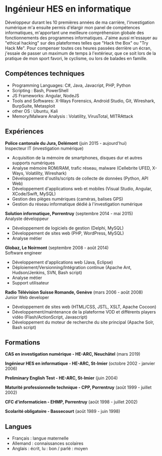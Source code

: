 # Ingénieur HES en informatique

Développeur durant les 10 premières années de ma carrière, l'investigation numérique m'a ensuite permis d'élargir mon panel de compétences informatiques, m'apportant une meilleure compréhension globale des fonctionnements des programmes informatiques. J'aime aussi m'essayer au "ethical hacking" sur des plateformes telles que "Hack the Box" ou "Try Hack Me". 
Pour compenser toutes ces heures passées derrière un écran, j'essaie de passer un maximum de temps à l'extérieur, que ce soit lors de la pratique de mon sport favori, le cyclisme, ou lors de balades en famille.

## Compétences techniques
- Programming Languages: C#, Java, Javacript, PHP, Python
- Scripting : Bash, PowerShell
- JS Frameworks: Angular, NodeJS
- Tools and Softwares: X-Ways Forensics, Android Studio, Git, Wireshark, BurpSuite, Metasploit
- other OS : Ubuntu, Kali
- Memory/Malware Analysis : Volatility, VirusTotal, MITRAttack

## Expériences
**Police cantonale du Jura, Delémont** (juin 2015 - aujourd'hui)   
Inspecteur IT (investigation numérique)
- Acquisition de la mémoire de smartphones, disques dur et autres supports numériques
- Analyse mémoire ROM/RAM, trafic réseau, malware (Cellebrite UFED, X-Ways, Volatility, Wireshark)
- Développement d'outils/scripts de collecte de données (Python, API Web)
- Développement d'applications web et mobiles (Visual Studio, Angular, XCode/Swift, MySQL) 
- Gestion des pièges numériques (caméras, balises GPS)
- Gestion du réseau informatique dédié à l'investigation numérique

**Solution informatique, Porrentruy** (septembre 2014 - mai 2015)   
Analyste développeur
- Développement de logiciels de gestion (Delphi, MySQL)
- Développement de sites web (PHP, WordPress, MySQL)
- Analyse métier

**Globaz, Le Noirmont** (septembre 2008 - août 2014)   
Software engineer
- Développement d'applications web (Java, Eclipse)
- Déploiement/Versionning/Intégration continue (Apache Ant, Hudson/Jenkins, SVN, Bash script)
- Analyse métier
- Support utilisateur

**Radio Télévision Suisse Romande, Genève** (mars 2006 - août 2008)   
Junior Web developer
- Développement de sites web (HTML/CSS, JSTL, XSLT, Apache Cocoon)
- Développement/maintenance de la plateforme VOD et différents players vidéo (Flash/ActionScript, Javascript)
- Développement du moteur de recherche du site principal (Apache Solr, Bash script)

## Formations
**CAS en investigation numérique - HE-ARC, Neuchâtel** (mars 2019)

**Ingénieur HES en informatique - HE-ARC, St-Imier** (octobre 2002 - janvier 2006)

**Preliminary English Test - HE-ARC, St-Imier** (juin 2004)

**Maturité professionnelle technique - CPP, Porrentruy** (août 1999 - juillet 2002)

**CFC d'informaticien - EHMP, Porrentruy** (août 1998 - juillet 2002)

**Scolarité obligatoire - Bassecourt** (août 1989 - juin 1998)

## Langues
- Français : langue maternelle
- Allemand : connaissances scolaires
- Anglais : écrit, lu : bon / parlé : moyen
